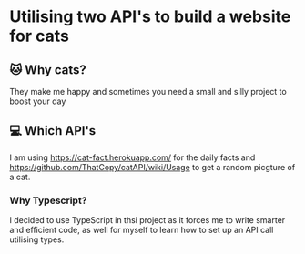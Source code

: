 # Utilising two API's to build a website for cats


## 🐱 Why cats? 

They make me happy and sometimes you need a small and silly project to boost your day


## 💻 Which API's

I am using https://cat-fact.herokuapp.com/ for the daily facts and https://github.com/ThatCopy/catAPI/wiki/Usage to get a random picgture of a cat.

### Why Typescript?

I decided to use TypeScript in thsi project as it forces me to write smarter and efficient code, as well for myself to learn how to set up an API call utilising types. 



